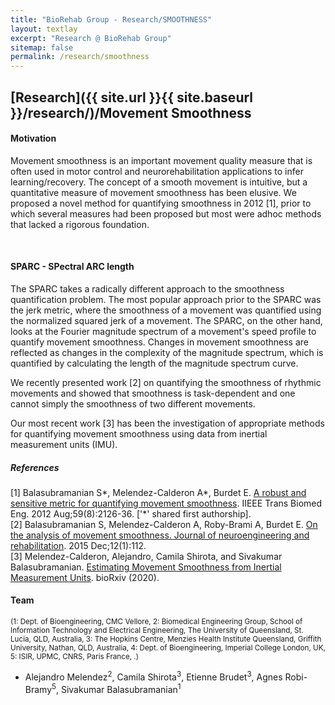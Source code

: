 ```yaml
---
title: "BioRehab Group - Research/SMOOTHNESS"
layout: textlay
excerpt: "Research @ BioRehab Group"
sitemap: false
permalink: /research/smoothness
---
```


## [Research]({{ site.url }}{{ site.baseurl }}/research/)/Movement Smoothness


#### **Motivation**
Movement smoothness is an important movement quality measure that is often used in motor control and neurorehabilitation applications to infer learning/recovery. The concept of a smooth movement is intuitive, but a quantitative measure of movement smoothness has been elusive. We proposed a novel method for quantifying smoothness in 2012 [1], prior to which several measures had been proposed but most were adhoc methods that lacked a rigorous foundation.

<!-- <div markdown="0" id="carousel" class="carousel slide" data-ride="carousel" data-interval="2500" data-pause="hover" >

    <ol class="carousel-indicators">
        <li data-target="#carousel" data-slide-to="0" class="active"></li>
        <li data-target="#carousel" data-slide-to="1"></li>
        <li data-target="#carousel" data-slide-to="2"></li>
        <li data-target="#carousel" data-slide-to="3"></li>
        <li data-target="#carousel" data-slide-to="4"></li>
        <li data-target="#carousel" data-slide-to="5"></li>
        <li data-target="#carousel" data-slide-to="6"></li>
    </ol>

    <div class="carousel-inner" markdown="0">
        <div class="item active">
            <img src="{{ site.url }}{{ site.baseurl }}/images/pluto/pluto-icon.png" alt="Slide 1" />
        </div>
        <div class="item">
            <img src="{{ site.url }}{{ site.baseurl }}/images/pluto/pluto-icon.png" alt="Slide 2" />
        </div>
        <div class="item">
            <img src="{{ site.url }}{{ site.baseurl }}/images/pluto/pluto-icon.png" alt="Slide 3" />
        </div>
        <div class="item">
            <img src="{{ site.url }}{{ site.baseurl }}/images/pluto/pluto-icon.png" alt="Slide 4" />
        </div>
        <div class="item">
            <img src="{{ site.url }}{{ site.baseurl }}/images/pluto/pluto-icon.png" alt="Slide 5" />
        </div>
        <div class="item">
            <img src="{{ site.url }}{{ site.baseurl }}/images/pluto/pluto-icon.png" alt="Slide 6" />
        </div>       
         <div class="item">
            <img src="{{ site.url }}{{ site.baseurl }}/images/pluto/pluto-icon.png" alt="Slide 7" />
        </div>
    </div>
  <a class="left carousel-control" href="#carousel" role="button" data-slide="prev">
    <span class="glyphicon glyphicon-chevron-left" aria-hidden="true"></span>
    <span class="sr-only">Previous</span>
  </a>
  <a class="right carousel-control" href="#carousel" role="button" data-slide="next">
    <span class="glyphicon glyphicon-chevron-right" aria-hidden="true"></span>
    <span class="sr-only">Next</span>
  </a>
</div>  -->

<br />

#### **SPARC - SPectral ARC length**
The SPARC takes a radically different approach to the smoothness quantification problem. The most popular approach prior to the SPARC was the jerk metric, where the smoothness of a movement was quantified using the normalized squared jerk of a movement. The SPARC, on the other hand, looks at the Fourier magnitude spectrum of a movement's speed profile to quantify movement smoothness. Changes in movement smoothness are reflected as changes in the complexity of the magnitude spectrum, which is quantified by calculating the length of the magnitude spectrum curve.

We recently presented work [2] on quantifying the smoothness of rhythmic movements and showed that smoothness is task-dependent and one cannot simply the smoothness of two different movements.

Our most recent work [3] has been the investigation of appropriate methods for quantifying movement smoothness using data from inertial measurement units (IMU). 

##### **References**
[1] Balasubramanian S*, Melendez-Calderon A*, Burdet E. <a href="https://ieeexplore.ieee.org/abstract/document/6104119/">A robust and sensitive metric for quantifying movement smoothness</a>. IIEEE Trans Biomed Eng. 2012 Aug;59(8):2126-36. ['*' shared first authorship].<br>
[2] Balasubramanian S, Melendez-Calderon A, Roby-Brami A, Burdet E. <a href="https://jneuroengrehab.biomedcentral.com/articles/10.1186/s12984-015-0090-9">On the analysis of movement smoothness. Journal of neuroengineering and rehabilitation</a>. 2015 Dec;12(1):112.<br>
[3] Melendez-Calderon, Alejandro, Camila Shirota, and Sivakumar Balasubramanian.  <a href="https://www.biorxiv.org/content/10.1101/2020.04.30.069930v1.abstract">Estimating Movement Smoothness from Inertial Measurement Units</a>. bioRxiv (2020).
</p>

#### **Team**
<sup>(1: Dept. of Bioengineering, CMC Vellore, 2: Biomedical Engineering Group, School of Information Technology and Electrical
Engineering, The University of Queensland, St. Lucia, QLD, Australia, 3: The Hopkins Centre, Menzies Health Institute Queensland, Griffith University,
Nathan, QLD, Australia, 4: Dept. of Bioengineering, Imperial College London, UK, 5: ISIR, UPMC, CNRS, Paris France, .)</sup>
  - Alejandro Melendez<sup>2</sup>, Camila Shirota<sup>3</sup>, Etienne Brudet<sup>3</sup>, Agnes Robi-Bramy<sup>5</sup>, Sivakumar Balasubramanian<sup>1</sup>

